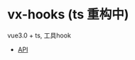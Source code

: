 # vx-hooks (ts 重构中)
vue3.0 + ts, 工具hook

- [API](https://h-copy.github.io/s-utils/modules/vx_hooks.html)